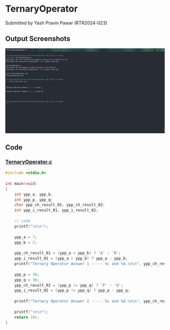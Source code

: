 # TernaryOperator

Submitted by Yash Pravin Pawar (RTR2024-023)

## Output Screenshots
![output.png](./02-Screenshots/output.png)

## Code
### [TernaryOperator.c](./01-Code/TernaryOperator.c)
```c
#include <stdio.h>

int main(void)
{
    int ypp_a, ypp_b;
    int ypp_p, ypp_q;
    char ypp_ch_result_01, ypp_ch_result_02;
    int ypp_i_result_01, ypp_i_result_02;

    // code
    printf("\n\n");

    ypp_a = 7;
    ypp_b = 5;

    ypp_ch_result_01 = (ypp_a > ypp_b) ? 'A' : 'B';
    ypp_i_result_01 = (ypp_a > ypp_b) ? ypp_a : ypp_b;
    printf("Ternary Operator Answer 1 ----- %c and %d.\n\n", ypp_ch_result_01, ypp_i_result_01);

    ypp_p = 30;
    ypp_q = 30;
    ypp_ch_result_02 = (ypp_p != ypp_q) ? 'P' : 'Q';
    ypp_i_result_02 = (ypp_p != ypp_q) ? ypp_p : ypp_q;

    printf("Ternary Operator Answer 2 ----- %c and %d.\n\n", ypp_ch_result_02, ypp_i_result_02);

    printf("\n\n");
    return (0);
}

```
